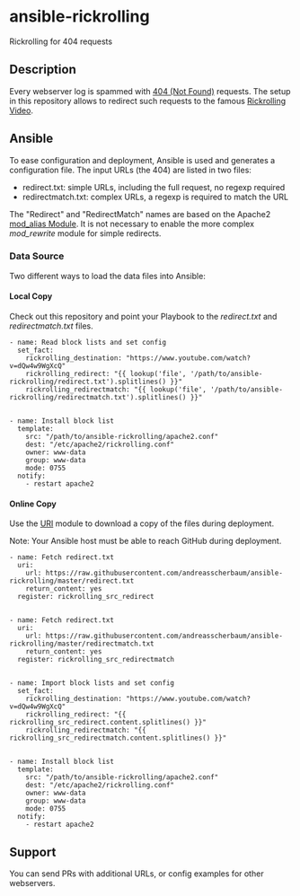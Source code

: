 # ansible-rickrolling

Rickrolling for 404 requests


## Description

Every webserver log is spammed with [404 (Not Found)](https://en.wikipedia.org/wiki/HTTP_404) requests. The setup in this repository allows to redirect such requests to the famous [Rickrolling](https://en.wikipedia.org/wiki/Rickrolling) [Video](https://www.youtube.com/watch?v=dQw4w9WgXcQ).


## Ansible

To ease configuration and deployment, Ansible is used and generates a configuration file. The input URLs (the 404) are listed in two files:

* redirect.txt: simple URLs, including the full request, no regexp required
* redirectmatch.txt: complex URLs, a regexp is required to match the URL

The "Redirect" and "RedirectMatch" names are based on the Apache2 [mod_alias Module](https://httpd.apache.org/docs/current/mod/mod_alias.html). It is not necessary to enable the more complex _mod_rewrite_ module for simple redirects.


### Data Source

Two different ways to load the data files into Ansible:


#### Local Copy

Check out this repository and point your Playbook to the _redirect.txt_ and _redirectmatch.txt_ files.

```
- name: Read block lists and set config
  set_fact:
    rickrolling_destination: "https://www.youtube.com/watch?v=dQw4w9WgXcQ"
    rickrolling_redirect: "{{ lookup('file', '/path/to/ansible-rickrolling/redirect.txt').splitlines() }}"
    rickrolling_redirectmatch: "{{ lookup('file', '/path/to/ansible-rickrolling/redirectmatch.txt').splitlines() }}"


- name: Install block list
  template:
    src: "/path/to/ansible-rickrolling/apache2.conf"
    dest: "/etc/apache2/rickrolling.conf"
    owner: www-data
    group: www-data
    mode: 0755
  notify:
    - restart apache2
```


#### Online Copy

Use the [URI](https://docs.ansible.com/ansible/latest/modules/uri_module.html) module to download a copy of the files during deployment.

Note: Your Ansible host must be able to reach GitHub during deployment.

```
- name: Fetch redirect.txt
  uri:
    url: https://raw.githubusercontent.com/andreasscherbaum/ansible-rickrolling/master/redirect.txt
    return_content: yes
  register: rickrolling_src_redirect


- name: Fetch redirect.txt
  uri:
    url: https://raw.githubusercontent.com/andreasscherbaum/ansible-rickrolling/master/redirectmatch.txt
    return_content: yes
  register: rickrolling_src_redirectmatch


- name: Import block lists and set config
  set_fact:
    rickrolling_destination: "https://www.youtube.com/watch?v=dQw4w9WgXcQ"
    rickrolling_redirect: "{{ rickrolling_src_redirect.content.splitlines() }}"
    rickrolling_redirectmatch: "{{ rickrolling_src_redirectmatch.content.splitlines() }}"


- name: Install block list
  template:
    src: "/path/to/ansible-rickrolling/apache2.conf"
    dest: "/etc/apache2/rickrolling.conf"
    owner: www-data
    group: www-data
    mode: 0755
  notify:
    - restart apache2
```


## Support

You can send PRs with additional URLs, or config examples for other webservers.
